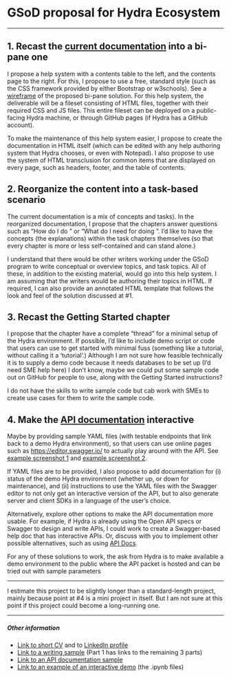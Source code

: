 # GSoD proposal for Hydra Ecosystem

---

## 1. Recast the [current documentation](https://www.hydraecosystem.org/ ) into a bi-pane one

I propose a help system with a contents table to the left, and the contents page to the right. For this, I propose to use a free, standard style (such as the CSS framework provided by either Bootstrap or w3schools). See a [wireframe](https://github.com/AninditaBasu/AninditaBasu.github.io/blob/master/gsod/Capture6.PNG) of the proposed bi-pane solution. For this help system, the deliverable will be a fileset consisting of HTML files, together with their required CSS and JS files. This entire fileset can be deployed on a public-facing Hydra machine, or through GitHub pages (if Hydra has a GitHub account).

To make the maintenance of this help system easier, I propose to create the documentation in HTML itself (which can be edited with any help authoring system that Hydra chooses, or even with Notepad). I also propose to use the system of HTML transclusion for common items that are displayed on every page, such as headers, footer, and the table of contents.

## 2. Reorganize the content into a task-based scenario 

The current documentation is a mix of concepts and tasks). In the reorganized documentation, I propose that the chapters answer questions such as “How do I do <task>” or “What do I need for doing <task>”. I’d like to have the concepts (the explanations) within the task chapters themselves (so that every chapter is more or less self-contained and can stand alone.) 
  
I understand that there would be other writers working under the GSoD program to write conceptual or overview topics, and task topics. All of these, in addition to the existing material, would go into this help system. I am assuming that the writers would be authoring their topics in HTML. If required, I can also provide an annotated HTML template that follows the look and feel of the solution discussed at #1. 

## 3. Recast the Getting Started chapter

I propose that the chapter have a complete “thread” for a minimal setup of the Hydra environment. If possible, I’d like to include demo script or code that users can use to get started with minimal fuss (something like a tutorial, without calling it a ‘tutorial’.) Although I am not sure how feasible technically it is to supply a demo code because it needs databases to be set up (I’d need SME help here) I don’t know, maybe we could put some sample code out on GitHub for people to use, along with the Getting Started instructions?

I do not have the skills to write sample code but cab work with SMEs to create use cases for them to write the sample code.

## 4. Make the [API documentation](https://hydrus.readthedocs.io/en/latest/hydrus.html#submodules) interactive

Maybe by providing sample YAML files (with testable endpoints that link back to a demo Hydra environment), so that users can use online pages such as https://editor.swagger.io/ to actually play around with the API. See [example screenshot 1](https://github.com/AninditaBasu/AninditaBasu.github.io/blob/master/gsod/Capture4.PNG) and [example screenshot 2](https://github.com/AninditaBasu/AninditaBasu.github.io/blob/master/gsod/Capture5.PNG).

If YAML files are to be provided, I also propose to add documentation for (i) status of the demo Hydra environment (whether up, or down for maintenance), and (ii) instructions to use the YAML files with the Swagger editor to not only get an interactive version of the API, but to also generate server and client SDKs in a language of the user’s choice.

Alternatively, explore other options to make the API documentation more usable. For example, if Hydra is already using the Open API specs or Swagger to design and write APIs, I could work to create a Swagger-based help doc that has interactive APIs. Or, discuss with you to implement other possible alternatives, such as using [API Docs](https://api-docs.io/).

For any of these solutions to work, the ask from Hydra is to make available a demo environment to the public where the API packet is hosted and can be tried out with sample parameters

---

I estimate this project to be slightly longer than a standard-length project, mainly because point at #4 is a mini project in itself. But I am not sure at this point if this project could become a long-running one.

---

##### Other information

- [Link to short CV](http://aninditabasu.github.io/README.html) and to [LinkedIn profile]( https://www.linkedin.com/in/aninditabasu/)
- [Link to a writing sample](https://www.ibm.com/developerworks/library/cc-ask-watson-part1-bluemix-trs/index.html?ca=drs-) (Part 1 has links to the remaining 3 parts)
- [Link to an API documentation sample](https://aninditabasu.github.io/indica/index.html)
- [Link to an example of an interactive demo](https://mybinder.org/repo/AninditaBasu/indica) (the .ipynb files)
